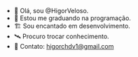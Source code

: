 - 👋 Olá, sou @HigorVeloso.
- 🦅 Estou me graduando na programação.
- 🏗️ Sou encantado em desenvolvimento.
- 🛰️ Procuro trocar conhecimento.
- 💭 Contato: higorchdv1@gmail.com

<!---
HigorVeloso/HigorVeloso is a ✨ special ✨ repository because its `README.md` (this file) appears on your GitHub profile.
You can click the Preview link to take a look at your changes.
--->

 
